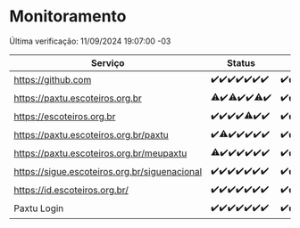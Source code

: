# Monitoramento

Última verificação: 11/09/2024 19:07:00 -03

|Serviço|Status|Últimas 24h|
|---|---|---|
|https://github.com|<span title="2024-09-04: OK=23">✔️</span><span title="2024-09-05: OK=23">✔️</span><span title="2024-09-06: OK=23">✔️</span><span title="2024-09-07: OK=23">✔️</span><span title="2024-09-08: OK=23">✔️</span><span title="2024-09-09: OK=23">✔️</span><span title="2024-09-10: OK=21">✔️</span>|<span title="10/09/2024 19:07:00 -03 : 200">✔️</span><span title="10/09/2024 20:07:00 -03 : 200">✔️</span><span title="10/09/2024 21:37:00 -03 : 200">✔️</span><span title="10/09/2024 23:05:00 -03 : 200">✔️</span><span title="11/09/2024 00:08:00 -03 : 200">✔️</span><span title="11/09/2024 01:10:00 -03 : 200">✔️</span><span title="11/09/2024 02:08:00 -03 : 200">✔️</span><span title="11/09/2024 03:11:00 -03 : 200">✔️</span><span title="11/09/2024 04:07:00 -03 : 200">✔️</span><span title="11/09/2024 05:10:00 -03 : 200">✔️</span><span title="11/09/2024 06:08:00 -03 : 200">✔️</span><span title="11/09/2024 07:08:00 -03 : 200">✔️</span><span title="11/09/2024 08:08:00 -03 : 200">✔️</span><span title="11/09/2024 09:14:00 -03 : 200">✔️</span><span title="11/09/2024 10:15:00 -03 : 200">✔️</span><span title="11/09/2024 11:07:00 -03 : 200">✔️</span><span title="11/09/2024 12:08:00 -03 : 200">✔️</span><span title="11/09/2024 13:09:00 -03 : 200">✔️</span><span title="11/09/2024 14:06:00 -03 : 200">✔️</span><span title="11/09/2024 15:10:00 -03 : 200">✔️</span><span title="11/09/2024 16:05:00 -03 : 200">✔️</span><span title="11/09/2024 17:07:00 -03 : 200">✔️</span><span title="11/09/2024 18:07:00 -03 : 200">✔️</span><span title="11/09/2024 19:07:00 -03 : 200">✔️</span>|
|https://paxtu.escoteiros.org.br|<span title="2024-09-04: OK=22, Falhas=1">⚠️</span><span title="2024-09-05: OK=23">✔️</span><span title="2024-09-06: OK=22, Falhas=1">⚠️</span><span title="2024-09-07: OK=23">✔️</span><span title="2024-09-08: OK=23">✔️</span><span title="2024-09-09: OK=21, Falhas=2">⚠️</span><span title="2024-09-10: OK=21">✔️</span>|<span title="10/09/2024 19:07:00 -03 : 200">✔️</span><span title="10/09/2024 20:07:00 -03 : 200">✔️</span><span title="10/09/2024 21:37:00 -03 : 200">✔️</span><span title="10/09/2024 23:05:00 -03 : 200">✔️</span><span title="11/09/2024 00:08:00 -03 : 200">✔️</span><span title="11/09/2024 01:10:00 -03 : 200">✔️</span><span title="11/09/2024 02:08:00 -03 : 200">✔️</span><span title="11/09/2024 03:11:00 -03 : 200">✔️</span><span title="11/09/2024 04:07:00 -03 : 200">✔️</span><span title="11/09/2024 05:10:00 -03 : 200">✔️</span><span title="11/09/2024 06:08:00 -03 : 200">✔️</span><span title="11/09/2024 07:08:00 -03 : 200">✔️</span><span title="11/09/2024 08:08:00 -03 : 200">✔️</span><span title="11/09/2024 09:14:00 -03 : 200">✔️</span><span title="11/09/2024 10:15:00 -03 : 200">✔️</span><span title="11/09/2024 11:07:00 -03 : 200">✔️</span><span title="11/09/2024 12:08:00 -03 : 200">✔️</span><span title="11/09/2024 13:09:00 -03 : 200">✔️</span><span title="11/09/2024 14:06:00 -03 : 200">✔️</span><span title="11/09/2024 15:10:00 -03 : 200">✔️</span><span title="11/09/2024 16:05:00 -03 : 200">✔️</span><span title="11/09/2024 17:07:00 -03 : 200">✔️</span><span title="11/09/2024 18:07:00 -03 : 200">✔️</span><span title="11/09/2024 19:07:00 -03 : 200">✔️</span>|
|https://escoteiros.org.br|<span title="2024-09-04: OK=23">✔️</span><span title="2024-09-05: OK=23">✔️</span><span title="2024-09-06: OK=23">✔️</span><span title="2024-09-07: OK=23">✔️</span><span title="2024-09-08: OK=22, Falhas=1">⚠️</span><span title="2024-09-09: OK=23">✔️</span><span title="2024-09-10: OK=21">✔️</span>|<span title="10/09/2024 19:07:00 -03 : 200">✔️</span><span title="10/09/2024 20:07:00 -03 : 200">✔️</span><span title="10/09/2024 21:37:00 -03 : 200">✔️</span><span title="10/09/2024 23:05:00 -03 : 200">✔️</span><span title="11/09/2024 00:08:00 -03 : 200">✔️</span><span title="11/09/2024 01:10:00 -03 : 200">✔️</span><span title="11/09/2024 02:08:00 -03 : 200">✔️</span><span title="11/09/2024 03:11:00 -03 : 200">✔️</span><span title="11/09/2024 04:07:00 -03 : 200">✔️</span><span title="11/09/2024 05:10:00 -03 : 200">✔️</span><span title="11/09/2024 06:08:00 -03 : 200">✔️</span><span title="11/09/2024 07:08:00 -03 : 200">✔️</span><span title="11/09/2024 08:08:00 -03 : 200">✔️</span><span title="11/09/2024 09:14:00 -03 : 200">✔️</span><span title="11/09/2024 10:15:00 -03 : 200">✔️</span><span title="11/09/2024 11:07:00 -03 : 200">✔️</span><span title="11/09/2024 12:08:00 -03 : 200">✔️</span><span title="11/09/2024 13:09:00 -03 : 200">✔️</span><span title="11/09/2024 14:06:00 -03 : 200">✔️</span><span title="11/09/2024 15:10:00 -03 : 200">✔️</span><span title="11/09/2024 16:05:00 -03 : 200">✔️</span><span title="11/09/2024 17:07:00 -03 : 200">✔️</span><span title="11/09/2024 18:07:00 -03 : 200">✔️</span><span title="11/09/2024 19:07:00 -03 : 200">✔️</span>|
|https://paxtu.escoteiros.org.br/paxtu|<span title="2024-09-04: OK=23">✔️</span><span title="2024-09-05: OK=22, Falhas=1">⚠️</span><span title="2024-09-06: OK=23">✔️</span><span title="2024-09-07: OK=23">✔️</span><span title="2024-09-08: OK=23">✔️</span><span title="2024-09-09: OK=23">✔️</span><span title="2024-09-10: OK=21">✔️</span>|<span title="10/09/2024 19:07:00 -03 : 200">✔️</span><span title="10/09/2024 20:07:00 -03 : 200">✔️</span><span title="10/09/2024 21:37:00 -03 : 200">✔️</span><span title="10/09/2024 23:05:00 -03 : 200">✔️</span><span title="11/09/2024 00:08:00 -03 : 200">✔️</span><span title="11/09/2024 01:10:00 -03 : 200">✔️</span><span title="11/09/2024 02:08:00 -03 : 200">✔️</span><span title="11/09/2024 03:11:00 -03 : 200">✔️</span><span title="11/09/2024 04:07:00 -03 : 200">✔️</span><span title="11/09/2024 05:10:00 -03 : 200">✔️</span><span title="11/09/2024 06:08:00 -03 : 200">✔️</span><span title="11/09/2024 07:08:00 -03 : 200">✔️</span><span title="11/09/2024 08:08:00 -03 : 200">✔️</span><span title="11/09/2024 09:14:00 -03 : 200">✔️</span><span title="11/09/2024 10:15:00 -03 : 200">✔️</span><span title="11/09/2024 11:07:00 -03 : 200">✔️</span><span title="11/09/2024 12:08:00 -03 : 200">✔️</span><span title="11/09/2024 13:09:00 -03 : 200">✔️</span><span title="11/09/2024 14:06:00 -03 : 200">✔️</span><span title="11/09/2024 15:10:00 -03 : 200">✔️</span><span title="11/09/2024 16:05:00 -03 : 200">✔️</span><span title="11/09/2024 17:07:00 -03 : 200">✔️</span><span title="11/09/2024 18:07:00 -03 : 200">✔️</span><span title="11/09/2024 19:07:00 -03 : 200">✔️</span>|
|https://paxtu.escoteiros.org.br/meupaxtu|<span title="2024-09-04: OK=22, Falhas=1">⚠️</span><span title="2024-09-05: OK=23">✔️</span><span title="2024-09-06: OK=23">✔️</span><span title="2024-09-07: OK=23">✔️</span><span title="2024-09-08: OK=23">✔️</span><span title="2024-09-09: OK=23">✔️</span><span title="2024-09-10: OK=21">✔️</span>|<span title="10/09/2024 19:07:00 -03 : 200">✔️</span><span title="10/09/2024 20:07:00 -03 : 200">✔️</span><span title="10/09/2024 21:37:00 -03 : 200">✔️</span><span title="10/09/2024 23:05:00 -03 : 200">✔️</span><span title="11/09/2024 00:08:00 -03 : 200">✔️</span><span title="11/09/2024 01:10:00 -03 : 200">✔️</span><span title="11/09/2024 02:08:00 -03 : 200">✔️</span><span title="11/09/2024 03:11:00 -03 : 200">✔️</span><span title="11/09/2024 04:07:00 -03 : 200">✔️</span><span title="11/09/2024 05:10:00 -03 : 200">✔️</span><span title="11/09/2024 06:08:00 -03 : 200">✔️</span><span title="11/09/2024 07:08:00 -03 : 200">✔️</span><span title="11/09/2024 08:08:00 -03 : 200">✔️</span><span title="11/09/2024 09:14:00 -03 : 200">✔️</span><span title="11/09/2024 10:15:00 -03 : 200">✔️</span><span title="11/09/2024 11:07:00 -03 : 200">✔️</span><span title="11/09/2024 12:08:00 -03 : 200">✔️</span><span title="11/09/2024 13:09:00 -03 : 200">✔️</span><span title="11/09/2024 14:06:00 -03 : 200">✔️</span><span title="11/09/2024 15:10:00 -03 : 200">✔️</span><span title="11/09/2024 16:05:00 -03 : 200">✔️</span><span title="11/09/2024 17:07:00 -03 : 200">✔️</span><span title="11/09/2024 18:07:00 -03 : 200">✔️</span><span title="11/09/2024 19:07:00 -03 : 200">✔️</span>|
|https://sigue.escoteiros.org.br/siguenacional|<span title="2024-09-04: OK=23">✔️</span><span title="2024-09-05: OK=23">✔️</span><span title="2024-09-06: OK=23">✔️</span><span title="2024-09-07: OK=23">✔️</span><span title="2024-09-08: OK=23">✔️</span><span title="2024-09-09: OK=23">✔️</span><span title="2024-09-10: OK=21">✔️</span>|<span title="10/09/2024 19:07:00 -03 : 200">✔️</span><span title="10/09/2024 20:07:00 -03 : 200">✔️</span><span title="10/09/2024 21:37:00 -03 : 200">✔️</span><span title="10/09/2024 23:05:00 -03 : 200">✔️</span><span title="11/09/2024 00:08:00 -03 : 200">✔️</span><span title="11/09/2024 01:10:00 -03 : 200">✔️</span><span title="11/09/2024 02:08:00 -03 : 200">✔️</span><span title="11/09/2024 03:11:00 -03 : 200">✔️</span><span title="11/09/2024 04:07:00 -03 : 200">✔️</span><span title="11/09/2024 05:10:00 -03 : 200">✔️</span><span title="11/09/2024 06:08:00 -03 : 200">✔️</span><span title="11/09/2024 07:08:00 -03 : 200">✔️</span><span title="11/09/2024 08:08:00 -03 : 200">✔️</span><span title="11/09/2024 09:14:00 -03 : 200">✔️</span><span title="11/09/2024 10:15:00 -03 : 200">✔️</span><span title="11/09/2024 11:07:00 -03 : 200">✔️</span><span title="11/09/2024 12:08:00 -03 : 200">✔️</span><span title="11/09/2024 13:09:00 -03 : 200">✔️</span><span title="11/09/2024 14:06:00 -03 : 200">✔️</span><span title="11/09/2024 15:10:00 -03 : 200">✔️</span><span title="11/09/2024 16:05:00 -03 : 200">✔️</span><span title="11/09/2024 17:07:00 -03 : 200">✔️</span><span title="11/09/2024 18:07:00 -03 : 200">✔️</span><span title="11/09/2024 19:07:00 -03 : 200">✔️</span>|
|https://id.escoteiros.org.br/|<span title="2024-09-04: OK=23">✔️</span><span title="2024-09-05: OK=23">✔️</span><span title="2024-09-06: OK=23">✔️</span><span title="2024-09-07: OK=23">✔️</span><span title="2024-09-08: OK=23">✔️</span><span title="2024-09-09: OK=23">✔️</span><span title="2024-09-10: OK=21">✔️</span>|<span title="10/09/2024 19:07:00 -03 : 200">✔️</span><span title="10/09/2024 20:07:00 -03 : 200">✔️</span><span title="10/09/2024 21:37:00 -03 : 200">✔️</span><span title="10/09/2024 23:05:00 -03 : 200">✔️</span><span title="11/09/2024 00:08:00 -03 : 200">✔️</span><span title="11/09/2024 01:10:00 -03 : 200">✔️</span><span title="11/09/2024 02:08:00 -03 : 200">✔️</span><span title="11/09/2024 03:11:00 -03 : 200">✔️</span><span title="11/09/2024 04:07:00 -03 : 200">✔️</span><span title="11/09/2024 05:10:00 -03 : 200">✔️</span><span title="11/09/2024 06:08:00 -03 : 200">✔️</span><span title="11/09/2024 07:08:00 -03 : 200">✔️</span><span title="11/09/2024 08:08:00 -03 : 200">✔️</span><span title="11/09/2024 09:14:00 -03 : 200">✔️</span><span title="11/09/2024 10:15:00 -03 : 200">✔️</span><span title="11/09/2024 11:07:00 -03 : 200">✔️</span><span title="11/09/2024 12:08:00 -03 : 200">✔️</span><span title="11/09/2024 13:09:00 -03 : 200">✔️</span><span title="11/09/2024 14:06:00 -03 : 200">✔️</span><span title="11/09/2024 15:10:00 -03 : 200">✔️</span><span title="11/09/2024 16:05:00 -03 : 200">✔️</span><span title="11/09/2024 17:07:00 -03 : 200">✔️</span><span title="11/09/2024 18:07:00 -03 : 200">✔️</span><span title="11/09/2024 19:07:00 -03 : 200">✔️</span>|
|Paxtu Login|<span title="2024-09-04: OK=23">✔️</span><span title="2024-09-05: OK=23">✔️</span><span title="2024-09-06: OK=23">✔️</span><span title="2024-09-07: OK=23">✔️</span><span title="2024-09-08: OK=23">✔️</span><span title="2024-09-09: OK=23">✔️</span><span title="2024-09-10: OK=21">✔️</span>|<span title="10/09/2024 19:07:00 -03 : 200">✔️</span><span title="10/09/2024 20:07:00 -03 : 200">✔️</span><span title="10/09/2024 21:37:00 -03 : 200">✔️</span><span title="10/09/2024 23:05:00 -03 : 200">✔️</span><span title="11/09/2024 00:08:00 -03 : 200">✔️</span><span title="11/09/2024 01:10:00 -03 : 200">✔️</span><span title="11/09/2024 02:08:00 -03 : 200">✔️</span><span title="11/09/2024 03:11:00 -03 : 200">✔️</span><span title="11/09/2024 04:07:00 -03 : 200">✔️</span><span title="11/09/2024 05:10:00 -03 : 200">✔️</span><span title="11/09/2024 06:08:00 -03 : 200">✔️</span><span title="11/09/2024 07:08:00 -03 : 200">✔️</span><span title="11/09/2024 08:08:00 -03 : 200">✔️</span><span title="11/09/2024 09:14:00 -03 : 200">✔️</span><span title="11/09/2024 10:15:00 -03 : 200">✔️</span><span title="11/09/2024 11:07:00 -03 : 200">✔️</span><span title="11/09/2024 12:08:00 -03 : 200">✔️</span><span title="11/09/2024 13:09:00 -03 : 200">✔️</span><span title="11/09/2024 14:06:00 -03 : 200">✔️</span><span title="11/09/2024 15:10:00 -03 : 200">✔️</span><span title="11/09/2024 16:05:00 -03 : 200">✔️</span><span title="11/09/2024 17:07:00 -03 : 200">✔️</span><span title="11/09/2024 18:07:00 -03 : 200">✔️</span><span title="11/09/2024 19:07:00 -03 : 200">✔️</span>|

